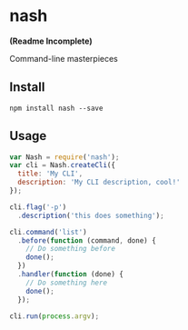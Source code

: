 # nash

**(Readme Incomplete)**

Command-line masterpieces

## Install

```
npm install nash --save
```

## Usage

```js
var Nash = require('nash');
var cli = Nash.createCli({
  title: 'My CLI',
  description: 'My CLI description, cool!'
});

cli.flag('-p')
  .description('this does something');

cli.command('list')
  .before(function (command, done) {
    // Do something before
    done();
  })
  .handler(function (done) {
    // Do something here
    done();
  });

cli.run(process.argv);
```
